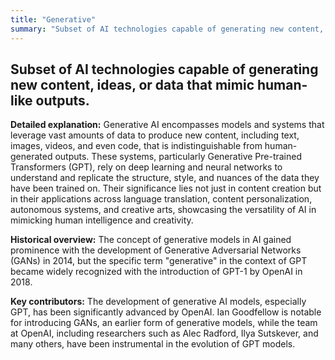 ```yaml
---
title: "Generative"
summary: "Subset of AI technologies capable of generating new content, ideas, or data that mimic human-like outputs."
---
```


## Subset of AI technologies capable of generating new content, ideas, or data that mimic human-like outputs.

**Detailed explanation:** Generative AI encompasses models and systems that leverage vast amounts of data to produce new content, including text, images, videos, and even code, that is indistinguishable from human-generated outputs. These systems, particularly Generative Pre-trained Transformers (GPT), rely on deep learning and neural networks to understand and replicate the structure, style, and nuances of the data they have been trained on. Their significance lies not just in content creation but in their applications across language translation, content personalization, autonomous systems, and creative arts, showcasing the versatility of AI in mimicking human intelligence and creativity.

**Historical overview:** The concept of generative models in AI gained prominence with the development of Generative Adversarial Networks (GANs) in 2014, but the specific term "generative" in the context of GPT became widely recognized with the introduction of GPT-1 by OpenAI in 2018.

**Key contributors:** The development of generative AI models, especially GPT, has been significantly advanced by OpenAI. Ian Goodfellow is notable for introducing GANs, an earlier form of generative models, while the team at OpenAI, including researchers such as Alec Radford, Ilya Sutskever, and many others, have been instrumental in the evolution of GPT models.

